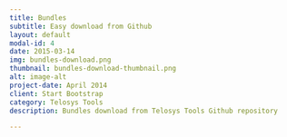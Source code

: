 ```yaml
---
title: Bundles
subtitle: Easy download from Github
layout: default
modal-id: 4
date: 2015-03-14
img: bundles-download.png
thumbnail: bundles-download-thumbnail.png
alt: image-alt
project-date: April 2014
client: Start Bootstrap
category: Telosys Tools
description: Bundles download from Telosys Tools Github repository

---
```

